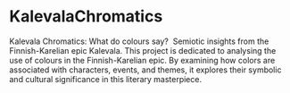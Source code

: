 # KalevalaChromatics
Kalevala Chromatics: What do colours say?  Semiotic insights from the Finnish-Karelian epic Kalevala. This project is dedicated to analysing the use of colours in the Finnish-Karelian epic. By examining how colors are associated with characters, events, and themes, it explores their symbolic and cultural significance in this literary masterpiece.
